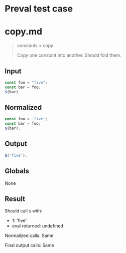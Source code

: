 # Preval test case

# copy.md

> constants > copy
>
> Copy one constant into another. Should fold them.

## Input

`````js filename=intro
const foo = "five";
const bar = foo;
$(bar)
`````

## Normalized

`````js filename=intro
const foo = 'five';
const bar = foo;
$(bar);
`````

## Output

`````js filename=intro
$('five');
`````

## Globals

None

## Result

Should call `$` with:
 - 1: 'five'
 - eval returned: undefined

Normalized calls: Same

Final output calls: Same
